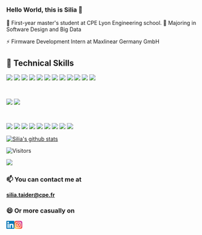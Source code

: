 ### Hello World, this is Silia 👋

💬 First-year master's student at CPE Lyon Engineering school.
🔭 Majoring in Software Design and Big Data

⚡ Firmware Development Intern at Maxlinear Germany GmbH

<!--- 
  <img height="180em" src="https://github-readme-stats.vercel.app/api?username=siliataider&show_icons=true&hide_border=true&&count_private=true&include_all_commits=true" />
--->
## 💼 Technical Skills

![](https://img.shields.io/badge/Code-JavaScript-informational?style=flat&logo=JavaScript&color=F7DF1E)
![](https://img.shields.io/badge/Code-HTML5-informational?style=flat&logo=HTML5&color=E34F26)
![](https://img.shields.io/badge/Code-PostgreSQL-informational?style=flat&logo=PostgreSQL&color=336791)
![](https://img.shields.io/badge/Code-Python-informational?style=flat&logo=Python&color=003B57)
![](https://img.shields.io/badge/Code-C-informational?style=flat&logo=JavaScript&color=61DAFB)
![](https://img.shields.io/badge/Code-C++-informational?style=flat&logo=JavaScript&color=764ABC)
![](https://img.shields.io/badge/Code-Java-informational?style=flat&logo=JavaScript&color=CC342D)
![](https://img.shields.io/badge/Code-Matlab-informational?style=flat&logo=JavaScript&color=CC0000)
![](https://img.shields.io/badge/Code-PHP-informational?style=flat&logo=JavaScript&color=F7DF1E)
![](https://img.shields.io/badge/Code-Bash-informational?style=flat&logo=JavaScript&color=003B57)
![](https://img.shields.io/badge/Code-VHDL-informational?style=flat&logo=JavaScript&color=DB7093)
![](https://img.shields.io/badge/Code-Assembly-informational?style=flat&logo=JavaScript&color=0081CB)




</br>

![](https://img.shields.io/badge/Style-Bootstrap-informational?style=flat&logo=Bootstrap&color=7952B3)
![](https://img.shields.io/badge/Style-CSS3-informational?style=flat&logo=CSS3&color=1572B6)

</br>

![](https://img.shields.io/badge/Tools-Postman-informational?style=flat&logo=Postman&color=FF6C37)
![](https://img.shields.io/badge/Tools-Git-informational?style=flat&logo=Git&color=F05032)
![](https://img.shields.io/badge/Tools-GitHub-informational?style=flat&logo=GitHub&color=181717)
![](https://img.shields.io/badge/Tools-Eclipse-informational?style=flat&logo=GitHub&color=F24E1E)
![](https://img.shields.io/badge/Tools-Jupyter-informational?style=flat&logo=GitHub&color=CB3837)
![](https://img.shields.io/badge/Tools-Simulink-informational?style=flat&logo=GitHub&color=2C8EBB)
![](https://img.shields.io/badge/Tools-Octave-informational?style=flat&logo=GitHub&color=430098)
![](https://img.shields.io/badge/Tools-Labview-informational?style=flat&logo=GitHub&color=003B57)
![](https://img.shields.io/badge/Tools-LTSpice-informational?style=flat&logo=GitHub&color=DB7093)

<!---  ![visitors](https://visitor-badge.glitch.me/badge?page_id=page.id) --->
[![Silia's github stats](https://github-readme-stats.vercel.app/api?username=siliataider)](https://github.com/siliataider)

![Visitors](https://visitor-badge.glitch.me/badge?page_id=siliataider.siliataider)

<img height="180em" src="https://github-readme-stats.vercel.app/api?username=siliataider&show_icons=true&hide_border=true&&count_private=true&include_all_commits=true" />

### 📫 You can contact me at 

**silia.taider@cpe.fr**

### 😄 Or more casually on

<a href="https://www.linkedin.com/in/silia-taider-021538176/"><img align="left" src="https://raw.githubusercontent.com/siliataider/siliataider/main/images/linkedin.svg" alt="Silia TAIDER | LinkedIn" width="21px"/></a>
<a href="https://instagram.com/yushi.95"><img align="left" src="https://raw.githubusercontent.com/siliataider/siliataider/main/images/instagram.svg" alt="Silia TAIDER | Instagram" width="21px"/></a><br/>
